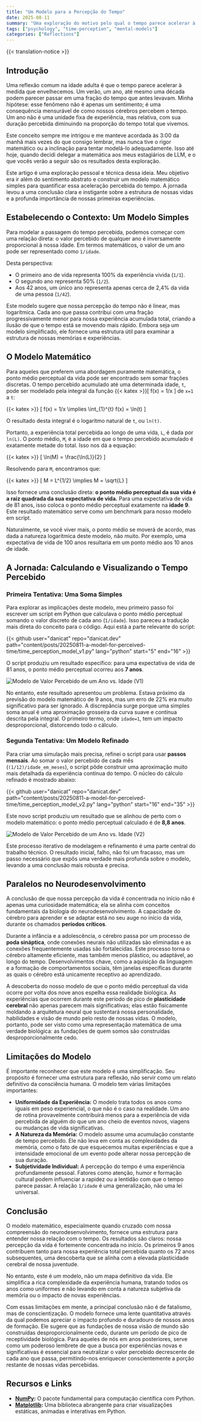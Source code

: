 ```yaml
---
title: "Um Modelo para a Percepção do Tempo"
date: 2025-08-11
summary: "Uma exploração do motivo pelo qual o tempo parece acelerar à medida que envelhecemos, usando um modelo matemático simples para descobrir uma verdade surpreendente sobre nossa percepção da vida."
tags: ["psychology", "time-perception", "mental-models"]
categories: ["Reflections"]
---
```


{{< translation-notice >}}

## Introdução

Uma reflexão comum na idade adulta é que o tempo parece acelerar à medida que envelhecemos. Um verão, um ano, até mesmo uma década podem parecer passar em uma fração do tempo que antes levavam. Minha hipótese: esse fenômeno não é apenas um sentimento; é uma consequência mensurável de como nossos cérebros percebem o tempo. Um ano não é uma unidade fixa de experiência, mas relativa, com sua duração percebida diminuindo na proporção do tempo total que vivemos.

Este conceito sempre me intrigou e me manteve acordada às 3:00 da manhã mais vezes do que consigo lembrar, mas nunca tive o rigor matemático ou a inclinação para tentar modelá-lo adequadamente. Isso até hoje, quando decidi delegar a matemática aos meus estagiários de LLM, e o que vocês verão a seguir são os resultados desta exploração.

Este artigo é uma exploração pessoal e técnica dessa ideia. Meu objetivo era ir além do sentimento abstrato e construir um modelo matemático simples para quantificar essa aceleração percebida do tempo. A jornada levou a uma conclusão clara e instigante sobre a estrutura de nossas vidas e a profunda importância de nossas primeiras experiências.

## Estabelecendo o Contexto: Um Modelo Simples

Para modelar a passagem do tempo percebida, podemos começar com uma relação direta: o valor percebido de qualquer ano é inversamente proporcional à nossa idade. Em termos matemáticos, o valor de um ano pode ser representado como `1/idade`.

Desta perspectiva:
-   O primeiro ano de vida representa 100% da experiência vivida (`1/1`).
-   O segundo ano representa 50% (`1/2`).
-   Aos 42 anos, um único ano representa apenas cerca de 2,4% da vida de uma pessoa (`1/42`).

Este modelo sugere que nossa percepção do tempo não é linear, mas logarítmica. Cada ano que passa contribui com uma fração progressivamente menor para nossa experiência acumulada total, criando a ilusão de que o tempo está se movendo mais rápido. Embora seja um modelo simplificado, ele fornece uma estrutura útil para examinar a estrutura de nossas memórias e experiências.

## O Modelo Matemático

Para aqueles que preferem uma abordagem puramente matemática, o ponto médio perceptual da vida pode ser encontrado sem somar frações discretas. O tempo percebido acumulado até uma determinada idade, `t`, pode ser modelado pela integral da função {{< katex >}}\[ f(x) = 1/x \] de `x=1` a `t`:

{{< katex >}}
\[ f(x) = 1/x \implies \int_{1}^{t} f(x) = \ln(t) \]

O resultado desta integral é o logaritmo natural de `t`, ou `ln(t)`.

Portanto, a experiência total percebida ao longo de uma vida, `L`, é dada por `ln(L)`. O ponto médio, `M`, é a idade em que o tempo percebido acumulado é exatamente metade do total. Isso nos dá a equação:

{{< katex >}}
\[ \ln(M) = \frac{\ln(L)}{2} \]

Resolvendo para `M`, encontramos que:

{{< katex >}}
\[ M = L^{1/2} \implies M = \sqrt{L} \]

Isso fornece uma conclusão direta: **o ponto médio perceptual da sua vida é a raiz quadrada da sua expectativa de vida.** Para uma expectativa de vida de 81 anos, isso coloca o ponto médio perceptual exatamente na **idade 9**. Este resultado matemático serve como um benchmark para nosso modelo em script.

Naturalmente, se você viver mais, o ponto médio se moverá de acordo, mas dada a natureza logarítmica deste modelo, não muito. Por exemplo, uma expectativa de vida de 100 anos resultaria em um ponto médio aos 10 anos de idade.

## A Jornada: Calculando e Visualizando o Tempo Percebido

### Primeira Tentativa: Uma Soma Simples

Para explorar as implicações deste modelo, meu primeiro passo foi escrever um script em Python que calculava o ponto médio perceptual somando o valor discreto de cada ano (`1/idade`). Isso pareceu a tradução mais direta do conceito para o código. Aqui está a parte relevante do script:

{{< github user="danicat" repo="danicat.dev" path="content/posts/20250811-a-model-for-perceived-time/time_perception_model_v1.py" lang="python" start="5" end="16" >}}

O script produziu um resultado específico: para uma expectativa de vida de 81 anos, o ponto médio perceptual ocorreu aos **7 anos**.

![Modelo de Valor Percebido de um Ano vs. Idade (V1)](perceived_time_vs_age_v1.png "O resultado do modelo inicial usando passos anuais.")

No entanto, este resultado apresentou um problema. Estava próximo da previsão do modelo matemático de 9 anos, mas um erro de 22% era muito significativo para ser ignorado. A discrepância surge porque uma simples soma anual é uma aproximação grosseira da curva suave e contínua descrita pela integral. O primeiro termo, onde `idade=1`, tem um impacto desproporcional, distorcendo todo o cálculo.

### Segunda Tentativa: Um Modelo Refinado

Para criar uma simulação mais precisa, refinei o script para usar **passos mensais**. Ao somar o valor percebido de cada mês (`(1/12)/idade_em_meses`), o script pôde construir uma aproximação muito mais detalhada da experiência contínua do tempo. O núcleo do cálculo refinado é mostrado abaixo:

{{< github user="danicat" repo="danicat.dev" path="content/posts/20250811-a-model-for-perceived-time/time_perception_model_v2.py" lang="python" start="16" end="35" >}}

Este novo script produziu um resultado que se alinhou de perto com o modelo matemático: o ponto médio perceptual calculado é de **8,8 anos**.

![Modelo de Valor Percebido de um Ano vs. Idade (V2)](perceived_time_vs_age_v2.png "O modelo refinado usando passos mensais produz um resultado mais preciso.")

Este processo iterativo de modelagem e refinamento é uma parte central do trabalho técnico. O resultado inicial, falho, não foi um fracasso, mas um passo necessário que expôs uma verdade mais profunda sobre o modelo, levando a uma conclusão mais robusta e precisa.

## Paralelos no Neurodesenvolvimento

A conclusão de que nossa percepção da vida é concentrada no início não é apenas uma curiosidade matemática; ela se alinha com conceitos fundamentais da biologia do neurodesenvolvimento. A capacidade do cérebro para aprender e se adaptar está no seu auge no início da vida, durante os chamados **períodos críticos**.

Durante a infância e a adolescência, o cérebro passa por um processo de **poda sináptica**, onde conexões neurais não utilizadas são eliminadas e as conexões frequentemente usadas são fortalecidas. Este processo torna o cérebro altamente eficiente, mas também menos plástico, ou adaptável, ao longo do tempo. Desenvolvimentos chave, como a aquisição da linguagem e a formação de comportamentos sociais, têm janelas específicas durante as quais o cérebro está unicamente receptivo ao aprendizado.

A descoberta do nosso modelo de que o ponto médio perceptual da vida ocorre por volta dos nove anos espelha essa realidade biológica. As experiências que ocorrem durante este período de pico de **plasticidade cerebral** não apenas parecem mais significativas; elas estão fisicamente moldando a arquitetura neural que sustentará nossa personalidade, habilidades e visão de mundo pelo resto de nossas vidas. O modelo, portanto, pode ser visto como uma representação matemática de uma verdade biológica: as fundações de quem somos são construídas desproporcionalmente cedo.

## Limitações do Modelo

É importante reconhecer que este modelo é uma simplificação. Seu propósito é fornecer uma estrutura para reflexão, não servir como um relato definitivo da consciência humana. O modelo tem várias limitações importantes:

*   **Uniformidade da Experiência:** O modelo trata todos os anos como iguais em peso experiencial, o que não é o caso na realidade. Um ano de rotina provavelmente contribuirá menos para a experiência de vida percebida de alguém do que um ano cheio de eventos novos, viagens ou mudanças de vida significativas.
*   **A Natureza da Memória:** O modelo assume uma acumulação constante de tempo percebido. Ele não leva em conta as complexidades da memória, como o fato de que esquecemos muitas experiências e que a intensidade emocional de um evento pode alterar nossa percepção de sua duração.
*   **Subjetividade Individual:** A percepção do tempo é uma experiência profundamente pessoal. Fatores como atenção, humor e formação cultural podem influenciar a rapidez ou a lentidão com que o tempo parece passar. A relação `1/idade` é uma generalização, não uma lei universal.

## Conclusão

O modelo matemático, especialmente quando cruzado com nossa compreensão do neurodesenvolvimento, fornece uma estrutura para entender nossa relação com o tempo. Os resultados são claros: nossa percepção da vida é fortemente concentrada no início. Os primeiros 9 anos contribuem tanto para nossa experiência total percebida quanto os 72 anos subsequentes, uma descoberta que se alinha com a elevada plasticidade cerebral de nossa juventude.

No entanto, este é um modelo, não um mapa definitivo da vida. Ele simplifica a rica complexidade da experiência humana, tratando todos os anos como uniformes e não levando em conta a natureza subjetiva da memória ou o impacto de novas experiências.

Com essas limitações em mente, a principal conclusão não é de fatalismo, mas de conscientização. O modelo fornece uma lente quantitativa através da qual podemos apreciar o impacto profundo e duradouro de nossos anos de formação. Ele sugere que as fundações de nossa visão de mundo são construídas desproporcionalmente cedo, durante um período de pico de receptividade biológica. Para aqueles de nós em anos posteriores, serve como um poderoso lembrete de que a busca por experiências novas e significativas é essencial para neutralizar o valor percebido decrescente de cada ano que passa, permitindo-nos enriquecer conscientemente a porção restante de nossas vidas percebidas.

## Recursos e Links

-   **[NumPy](https://numpy.org/):** O pacote fundamental para computação científica com Python.
-   **[Matplotlib](https://matplotlib.org/):** Uma biblioteca abrangente para criar visualizações estáticas, animadas e interativas em Python.
